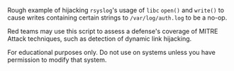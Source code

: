 Rough example of hijacking `rsyslog`'s usage of `libc` `open()` and `write()` to cause writes containing certain strings to `/var/log/auth.log` to be a no-op.

Red teams may use this script to assess a defense's coverage of MITRE Attack techniques, such as detection of dynamic link hijacking.

For educational purposes only. Do not use on systems unless you have permission to modify that system.
